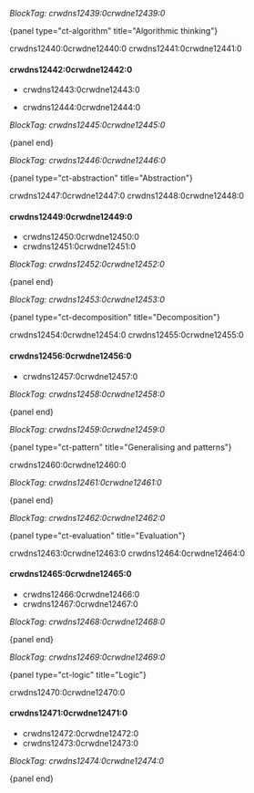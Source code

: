*BlockTag: crwdns12439:0crwdne12439:0*

{panel type="ct-algorithm" title="Algorithmic thinking"}

crwdns12440:0crwdne12440:0 crwdns12441:0crwdne12441:0

#### crwdns12442:0crwdne12442:0

- crwdns12443:0crwdne12443:0

- crwdns12444:0crwdne12444:0

*BlockTag: crwdns12445:0crwdne12445:0*

{panel end}

*BlockTag: crwdns12446:0crwdne12446:0*

{panel type="ct-abstraction" title="Abstraction"}

crwdns12447:0crwdne12447:0 crwdns12448:0crwdne12448:0

#### crwdns12449:0crwdne12449:0

- crwdns12450:0crwdne12450:0
- crwdns12451:0crwdne12451:0

*BlockTag: crwdns12452:0crwdne12452:0*

{panel end}

*BlockTag: crwdns12453:0crwdne12453:0*

{panel type="ct-decomposition" title="Decomposition"}

crwdns12454:0crwdne12454:0 crwdns12455:0crwdne12455:0

#### crwdns12456:0crwdne12456:0

- crwdns12457:0crwdne12457:0

*BlockTag: crwdns12458:0crwdne12458:0*

{panel end}

*BlockTag: crwdns12459:0crwdne12459:0*

{panel type="ct-pattern" title="Generalising and patterns"}

crwdns12460:0crwdne12460:0

*BlockTag: crwdns12461:0crwdne12461:0*

{panel end}

*BlockTag: crwdns12462:0crwdne12462:0*

{panel type="ct-evaluation" title="Evaluation"}

crwdns12463:0crwdne12463:0 crwdns12464:0crwdne12464:0

#### crwdns12465:0crwdne12465:0

- crwdns12466:0crwdne12466:0
- crwdns12467:0crwdne12467:0

*BlockTag: crwdns12468:0crwdne12468:0*

{panel end}

*BlockTag: crwdns12469:0crwdne12469:0*

{panel type="ct-logic" title="Logic"}

crwdns12470:0crwdne12470:0

#### crwdns12471:0crwdne12471:0

- crwdns12472:0crwdne12472:0
- crwdns12473:0crwdne12473:0

*BlockTag: crwdns12474:0crwdne12474:0*

{panel end}